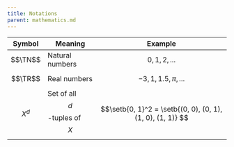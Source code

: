 ```yaml
---
title: Notations
parent: mathematics.md
---
```


Symbol | Meaning | Example
-------|---------|---------
$$\TN$$ | Natural numbers | $$0, 1, 2, ...$$
$$\TR$$ | Real numbers | $$-3, 1, 1.5, \pi, ... $$
$$X^d$$ | Set of all $$d$$-tuples of $$X$$ | $$\setb{0, 1}^2 = \setb{(0, 0), (0, 1), (1, 0), (1, 1)} $$ 
